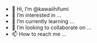 - 👋 Hi, I’m @kawaiihifumi
- 👀 I’m interested in ...
- 🌱 I’m currently learning ...
- 💞️ I’m looking to collaborate on ...
- 📫 How to reach me ...

<!---
kawaiihifumi/kawaiihifumi is a ✨ special ✨ repository because its `README.md` (this file) appears on your GitHub profile.
You can click the Preview link to take a look at your changes.
--->
